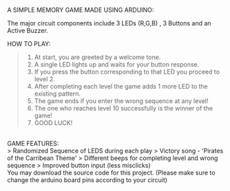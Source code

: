 A SIMPLE MEMORY GAME MADE USING ARDUINO:

The major circuit components include 3 LEDs (R,G,B) , 3 Buttons and an Active Buzzer.

HOW TO PLAY:
> 1. At start, you are greeted by a welcome tone. <br />
> 2. A single LED lights up and waits for your button response. <br />
> 3. If you press the button corresponding to that LED you proceed to level 2. <br />
> 4. After completing each level the game adds 1 more LED to the existing pattern. <br />
> 5. The game ends if you enter the wrong sequence at any level! <br />
> 6. The one who reaches level 10 successfully is the winner of the game! <br />
> 7. GOOD LUCK! <br />
<br />
GAME FEATURES:
<br />
> Randomized Sequence of LEDS during each play
> Victory song - 'Pirates of the Carribean Theme'
> Different beeps for completing level and wrong sequence
> Improved button input (less misclicks)
<br />
You may download the source code for this project.
(Please make sure to change the arduino board pins according to your circuit)
